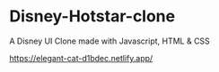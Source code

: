 # Disney-Hotstar-clone

A Disney UI Clone made with Javascript, HTML &amp; CSS

https://elegant-cat-d1bdec.netlify.app/
